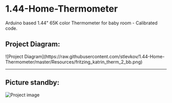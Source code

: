 # 1.44-Home-Thermometer
Arduino based 1.44" 65K color Thermometer for baby room - Calibrated code.

<h2>Project Diagram: </h2>
![Project Diagram](https://raw.githubusercontent.com/stlevkov/1.44-Home-Thermometer/master/Resources/fritzing_katrin_therm_2_bb.png)

<hr/>

<h2>Picture standby:</h2>

![Project image](https://i.imgur.com/T4G7s4b.jpg)

